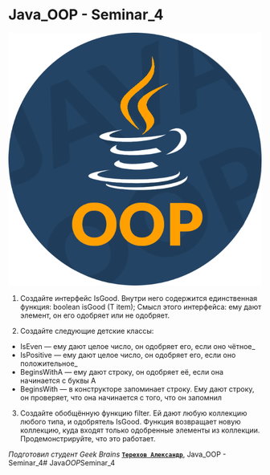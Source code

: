 # Java_OOP - Seminar_4

![pictures java for oop](https://raw.githubusercontent.com/Terekhov-A-S/Java_OOP_Seminar_2/main/Icon_Java_OOP_Advanced.png)



1. Создайте интерфейс IsGood<T>. 
Внутри него содержится единственная функция:
boolean isGood (T item);
Смысл этого интерфейса: 
ему дают элемент, он его одобряет или не одобряет.

2. Создайте следующие детские классы:
- IsEven — ему дают целое число, 
он одобряет его, если оно чётное_
- IsPositive — ему дают целое число, 
он одобряет его, если оно положительное_
- BeginsWithA — ему дают строку, он одобряет её,
если она начинается с буквы A
- BeginsWith — в конструкторе запоминает строку. 
Ему дают строку, он проверяет, 
что она начинается с того, что он запомнил

3. Создайте обобщённую функцию filter. 
Ей дают любую коллекцию любого типа, 
и одобрятель IsGood.
Функция возвращает новую коллекцию, 
куда входят только одобренные элементы из коллекции.
Продемонстрируйте, что это работает.


*Подготовил студент Geek Brains* [**`Терехов Александр`**](https://gb.ru/users/7696463), Java_OOP - Seminar_4#   J a v a _ O O P _ S e m i n a r _ 4 
 
 